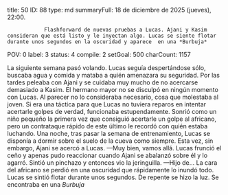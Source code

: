 title:          50
ID:             88
type:           md
summaryFull:    18 de diciembre de 2025 (jueves), 22:00.
                
                Flashforward de nuevas pruebas a Lucas. Ajani y Kasim consideran que está listo y le inyectan algo. Lucas se siente flotar durante unos segundos en la oscuridad y aparece  en una *Burbuja*
POV:            0
label:          3
status:         4
compile:        2
setGoal:        500
charCount:      1157


La siguiente semana pasó volando.
Lucas seguía despertándose sólo, buscaba agua y comida y mataba a quién amenazara su seguridad. Por las tardes peleaba con Ajani y se cuidaba muy mucho de no acercarse demasiado a Kasim.
El hermano mayor no se disculpó en ningún momento con Lucas. Al parecer no lo consideraba necesario, cosa que molestaba al joven. Si era una táctica para que Lucas no tuviera reparos en intentar acertarle golpes de verdad, funcionaba estupendamente.
Sonrió como un niño pequeño la primera vez que consiguió acertarle un golpe al africano, pero un contrataque rápido de este último le recordó con quién estaba luchando.
Una noche, tras pasar la semana de entrenamiento, Lucas se disponía a dormir sobre el suelo de la cueva como siempre.
Esta vez, sin embargo, Ajani se acercó a Lucas.
—Muy bien, vamos allá.
Lucas frunció el ceño y apenas pudo reaccionar cuando Ajani se abalanzó sobre él y lo agarró. Sintió un pinchazo y entonces vio la jeringuilla.
—Hijo de...
La cara del africano se perdió en una oscuridad que rápidamente lo inundó todo. Lucas se sintió flotar durante unos segundos.
De repente se hizo la luz.
Se encontraba en una *Burbuja*